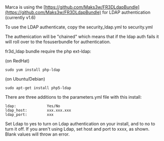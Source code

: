 Marca is using the [https://github.com/Maks3w/FR3DLdapBundle](https://github.com/Maks3w/FR3DLdapBundle) for LDAP authentication (currently v1.6)

To use the LDAP authenticate, copy the security_ldap.yml to security.yml 

The authenication will be "chained" which means that if the ldap auth fails it will roll over to the fosuserbundle for authentication.

fr3d_ldap bundle require the php ext-ldap:
 
(on RedHat) 

    sudo yum install php-ldap

(on Ubuntu/Debian)

    sudo apt-get install php5-ldap

There are three additions to the parameters.yml file with this install:

    ldap:              Yes/No
    ldap_host:         xxx.xxx.xxx
    ldap_port:         xxx

Set Ldap to yes to turn on Ldap authentication on your install, and to no to turn it off. If you aren't using Ldap, set host and port to xxxx, as shown. Blank values will throw an error.  